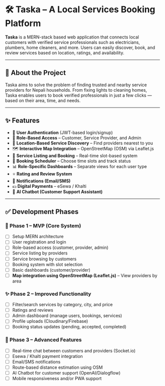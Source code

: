 # 🛠️ Taska – A Local Services Booking Platform

**Taska** is a MERN-stack based web application that connects local customers with verified service professionals such as electricians, plumbers, home cleaners, and more. Users can easily discover, book, and review services based on location, ratings, and availability.

---

## 📖 About the Project

Taska aims to solve the problem of finding trusted and nearby service providers for Nepali households. From fixing lights to cleaning homes, Taska enables users to book verified professionals in just a few clicks — based on their area, time, and needs.

---

## ✨ Features

- 👤 **User Authentication** (JWT-based login/signup)
- 🧍 **Role-Based Access** – Customer, Service Provider, and Admin
- 📍 **Location-Based Service Discovery** – Find providers nearest to you
- 🗺️ **Interactive Map Integration** – OpenStreetMap (OSM) via Leaflet.js
- 🧰 **Service Listing and Booking** – Real-time slot-based system
- 📆 **Booking Scheduler** – Choose time slots and track status
- 📊 **Role-Specific Dashboards** – Separate views for each user type
- ⭐ **Rating and Review System**
- 🔔 **Notifications (Email/SMS)** 
- 💵 **Digital Payments** – eSewa / Khalti
- 🤖 **AI Chatbot (Customer Support Assistant)** 

---

## ✅ Development Phases

### 📍 Phase 1 – MVP (Core System)
- [ ] Setup MERN architecture
- [ ] User registration and login
- [ ] Role-based access (customer, provider, admin)
- [ ] Service listing by providers
- [ ] Service browsing by customers
- [ ] Booking system with slot selection
- [ ] Basic dashboards (customer/provider)
- [ ] **Map integration using OpenStreetMap (Leaflet.js)** – View providers by area

### ✨ Phase 2 – Improved Functionality
- [ ] Filter/search services by category, city, and price
- [ ] Ratings and reviews
- [ ] Admin dashboard (manage users, bookings, services)
- [ ] Profile uploads (Cloudinary/Firebase)
- [ ] Booking status updates (pending, accepted, completed)

### 🚀 Phase 3 – Advanced Features
- [ ] Real-time chat between customers and providers (Socket.io)
- [ ] Esewa / Khalti payment integration
- [ ] Email/SMS notifications
- [ ] Route-based distance estimation using OSM
- [ ] AI Chatbot for customer support (OpenAI/Dialogflow)
- [ ] Mobile responsiveness and/or PWA support
